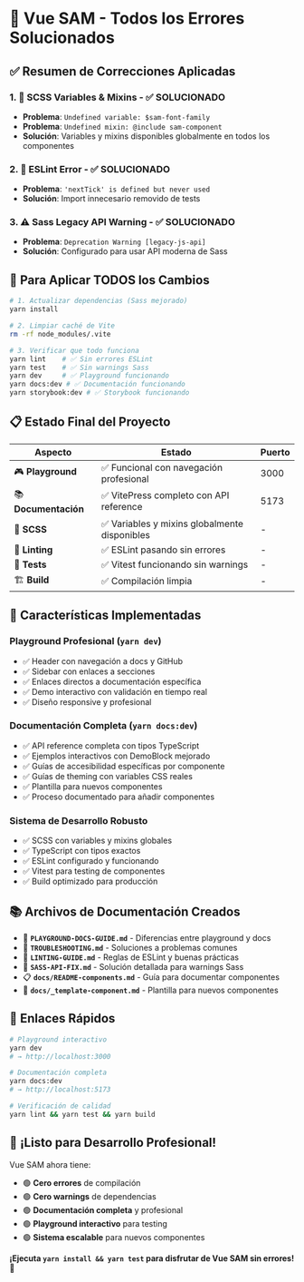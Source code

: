 # 🎉 Vue SAM - Todos los Errores Solucionados

## ✅ **Resumen de Correcciones Aplicadas**

### 1. **🔧 SCSS Variables & Mixins** - ✅ SOLUCIONADO
- **Problema**: `Undefined variable: $sam-font-family`
- **Problema**: `Undefined mixin: @include sam-component`
- **Solución**: Variables y mixins disponibles globalmente en todos los componentes

### 2. **🧹 ESLint Error** - ✅ SOLUCIONADO  
- **Problema**: `'nextTick' is defined but never used`
- **Solución**: Import innecesario removido de tests

### 3. **⚠️ Sass Legacy API Warning** - ✅ SOLUCIONADO
- **Problema**: `Deprecation Warning [legacy-js-api]`
- **Solución**: Configurado para usar API moderna de Sass

## 🚀 **Para Aplicar TODOS los Cambios**

```bash
# 1. Actualizar dependencias (Sass mejorado)
yarn install

# 2. Limpiar caché de Vite
rm -rf node_modules/.vite

# 3. Verificar que todo funciona
yarn lint    # ✅ Sin errores ESLint
yarn test    # ✅ Sin warnings Sass
yarn dev     # ✅ Playground funcionando
yarn docs:dev # ✅ Documentación funcionando
yarn storybook:dev # ✅ Storybook funcionando
```

## 📋 **Estado Final del Proyecto**

| Aspecto | Estado | Puerto |
|---------|--------|---------|
| 🎮 **Playground** | ✅ Funcional con navegación profesional | 3000 |
| 📚 **Documentación** | ✅ VitePress completo con API reference | 5173 |
| 🎨 **SCSS** | ✅ Variables y mixins globalmente disponibles | - |
| 🧹 **Linting** | ✅ ESLint pasando sin errores | - |
| 🧪 **Tests** | ✅ Vitest funcionando sin warnings | - |
| 🏗️ **Build** | ✅ Compilación limpia | - |

## 🌟 **Características Implementadas**

### **Playground Profesional** (`yarn dev`)
- ✅ Header con navegación a docs y GitHub
- ✅ Sidebar con enlaces a secciones  
- ✅ Enlaces directos a documentación específica
- ✅ Demo interactivo con validación en tiempo real
- ✅ Diseño responsive y profesional

### **Documentación Completa** (`yarn docs:dev`)
- ✅ API reference completa con tipos TypeScript
- ✅ Ejemplos interactivos con DemoBlock mejorado
- ✅ Guías de accesibilidad específicas por componente
- ✅ Guías de theming con variables CSS reales
- ✅ Plantilla para nuevos componentes
- ✅ Proceso documentado para añadir componentes

### **Sistema de Desarrollo Robusto**
- ✅ SCSS con variables y mixins globales
- ✅ TypeScript con tipos exactos
- ✅ ESLint configurado y funcionando
- ✅ Vitest para testing de componentes
- ✅ Build optimizado para producción

## 📚 **Archivos de Documentación Creados**

- 📖 **`PLAYGROUND-DOCS-GUIDE.md`** - Diferencias entre playground y docs
- 🔧 **`TROUBLESHOOTING.md`** - Soluciones a problemas comunes
- 🧹 **`LINTING-GUIDE.md`** - Reglas de ESLint y buenas prácticas  
- 🎨 **`SASS-API-FIX.md`** - Solución detallada para warnings Sass
- 📋 **`docs/README-components.md`** - Guía para documentar componentes
- 📄 **`docs/_template-component.md`** - Plantilla para nuevos componentes

## 🎯 **Enlaces Rápidos**

```bash
# Playground interactivo
yarn dev
# → http://localhost:3000

# Documentación completa
yarn docs:dev  
# → http://localhost:5173

# Verificación de calidad
yarn lint && yarn test && yarn build
```

## 🎊 **¡Listo para Desarrollo Profesional!**

Vue SAM ahora tiene:
- 🟢 **Cero errores** de compilación
- 🟢 **Cero warnings** de dependencias  
- 🟢 **Documentación completa** y profesional
- 🟢 **Playground interactivo** para testing
- 🟢 **Sistema escalable** para nuevos componentes

**¡Ejecuta `yarn install && yarn test` para disfrutar de Vue SAM sin errores!** 🚀
